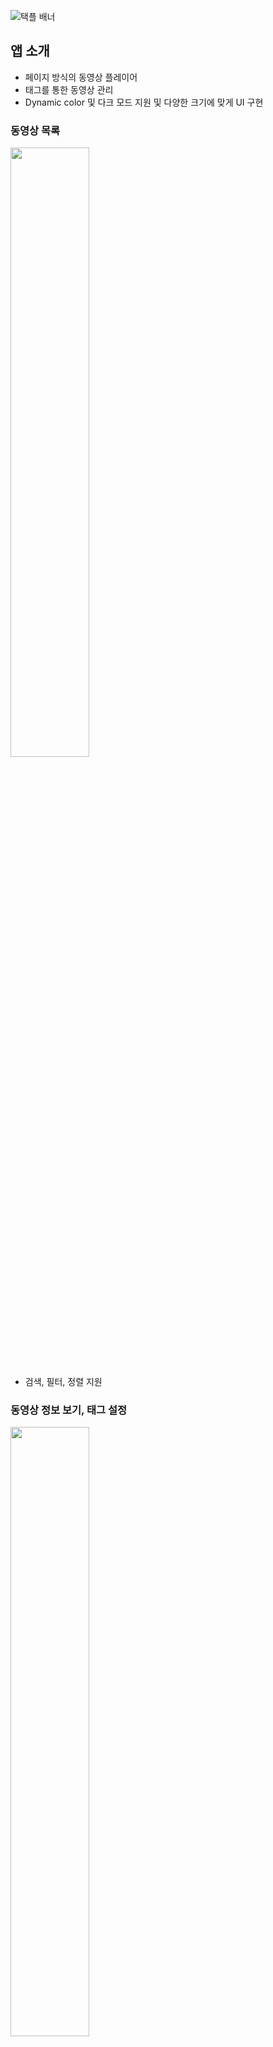 ![택플 배너](https://user-images.githubusercontent.com/68229193/233971674-22f9b424-1d39-49c6-9a4e-04ecfe10d29c.png)     
## 앱 소개

- 페이지 방식의 동영상 플레이어
- 태그를 통한 동영상 관리
- Dynamic color 및 다크 모드 지원 및 다양한 크기에 맞게 UI 구현

### 동영상 목록

<img width="50%" src="https://user-images.githubusercontent.com/68229193/234310039-80826eb7-16cf-4d48-8efe-376e11aaf3d4.png"/>

- 검색, 필터, 정렬 지원

### 동영상 정보 보기, 태그 설정

<img width="50%" src="https://user-images.githubusercontent.com/68229193/234310053-abba8c7e-86e0-46a2-9fcc-ca3c586114e5.png"/>

- 다중 선택 지원
- 동영상 정보 보기
- 태그 설정

### 동영상 플레이어

<img width="50%" src="https://user-images.githubusercontent.com/68229193/234310098-3b54b83a-4cf9-492a-bc02-8a24ea82de86.png"/>

- 스와이프를 통한 동영상 교체

### 태그 목록

<img width="50%" src="https://user-images.githubusercontent.com/68229193/234310150-02b12612-e44a-4589-a466-54b73358ab72.png"/>

- 태그를 통한 동영상 관리

### 다크 모드

<img width="50%" src="https://user-images.githubusercontent.com/68229193/234310179-dc43ae6f-79d6-4473-8344-8d3347834ac4.png"/>

- 앱 설정을 통한 다크 모드

## 기술 스킬
- Kotlin
- Compose
- Material3
- Hilt
- Navigation
- Room
- Proto Datastore
- Glide
- ExoPlayer(Media3)
- Junit4
- Mockito
- SplashScreen API
- Palette API

## 주요 기능

### Adaptive Layout
<img width="40%" src="https://user-images.githubusercontent.com/68229193/235183610-032bcbf9-885e-45e9-ab15-1e7fad854a6c.png"/> <img width="40%" src="https://user-images.githubusercontent.com/68229193/235185440-c454c029-4207-4050-970d-0fdce91bf39e.png"/>

- 화면 크기에 따라 UI 변경되게 구현
- 화면 타입 객체 구현 및 해당 객체를 반환하는 Composable 구현
    
### Dynamic Color
<img width="50%" src="https://user-images.githubusercontent.com/68229193/234827415-411a361a-7f15-46d4-8ed8-2fc37527bd23.png"/>

- M3 Theme colorScheme를 사용해서 앱 UI 구현
- 디바이스 설정 컬러 팔레트 선택과 다크 모드 유무에 따라 색이 동적으로 표시
- Palette API를 사용해 동영상 섬네일 색 추출, 해당 색을 섬네일 바탕색으로 사용

### Animation

<img width="40%" src="https://user-images.githubusercontent.com/68229193/235626478-685214e5-8750-4cda-88b1-eb8c03f9c3c9.gif"/> <img width="40%" src="https://user-images.githubusercontent.com/68229193/235190074-b0801859-5dee-4446-b21b-cb9d0eda29d8.gif"/>
<img width="30%" src="https://user-images.githubusercontent.com/68229193/235190084-19512aae-69e1-4cea-b5e6-21414ca916fa.gif"/> <img width="30%" src="https://user-images.githubusercontent.com/68229193/235190091-49d98ea1-bb99-4415-9b5b-f1cd27cabaee.gif"/> <img width="30%" src="https://user-images.githubusercontent.com/68229193/235190031-65d479cf-9d03-4a0d-94e5-1e5564569266.gif"/>

- `InfiniteTransition`를 사용해 로딩 애니메이션 구현
- `AnimationVisibility`를 사용해 바텀바 Slide 애니메이션과 필터 칩 leading icon 애니메이션 구현
- `animateFloatAsState`를 사용해 동영상 플레이어 진행바 구현

### Pager, Glide, ExoPlayer를 활용한 동영상 플레이어
<img width="40%" src="https://user-images.githubusercontent.com/68229193/235626397-b7d4e068-e51d-49de-a565-d3b706f1463e.gif"/>

- ExoPlayer로 동영상 재생, `LifecycleEventObserver`를 통해 앱이 백그라운드 시 동영상 정지되게 구현
- View 기반인 ExoPlayer의 `PlayerView`는 `AndroidView`로 구현, 컨트롤러 UI는 Compose로 직접 구현
- 동영상 플레이어 페이지 넘기는 방식은 `androidx.compose.foundation.pager`를 통해 구현
- 현재 사용자에게 보여지는 페이지가 아니더라도 동영상을 준비시키고 `PlayerView`를 생성하는 것을 막기 위해
Pager의 페이지가 `settledPage`가 아니면 Glide를 사용한 첫 프레임 이미지를 표시하고, `settledPage`일 경우 동영상을 표시

### Room

- 디바이스내 동영상 정보와 사용자가 생성한 태그를 Room에 저장
- 동영상 정보와 태그는 다대다 관계이며, 두 Entity를 연결하는 associate entity `TagVideoCrossRef`구현
- 동영상 정보와 태그를 id를 `TagVideoCrossRef`의 ForeignKey로 지정하고 `onDelete`를 `ForeignKey.CASCADE`로 설정해 동영상 정보나 태그가 삭제될 시 해당 entity의 `TagVideoCrossRef`를 삭제하게 구현
- 태그 entity의 이름을 index로 지정하고, unique로 적용해 태그 이름 중복 방지 

### Proto Datastore

- 동영상 목록에 적용되는 필터, 정렬과 앱 테마 설정을 Proto Datastore로 저장
- Proto Datastore는 Flow를 지원하며, 유형 안정성을 제공하기 때문에 사용

## 개발 일지
[App Ui Design](https://www.figma.com/file/q0WPhwmHwXlT5b4ZCjm09y/TagPlayer?node-id=0%3A1&t=SfqGdnrJIruIhwqg-1)

[Compose에서 동영상 썸네일 이미지 Coil, Glide 비교](https://childish-lynx-d23.notion.site/Compose-Coil-Glide-d3b658cb59e94ba2aba3e0f0c875ea4c)
